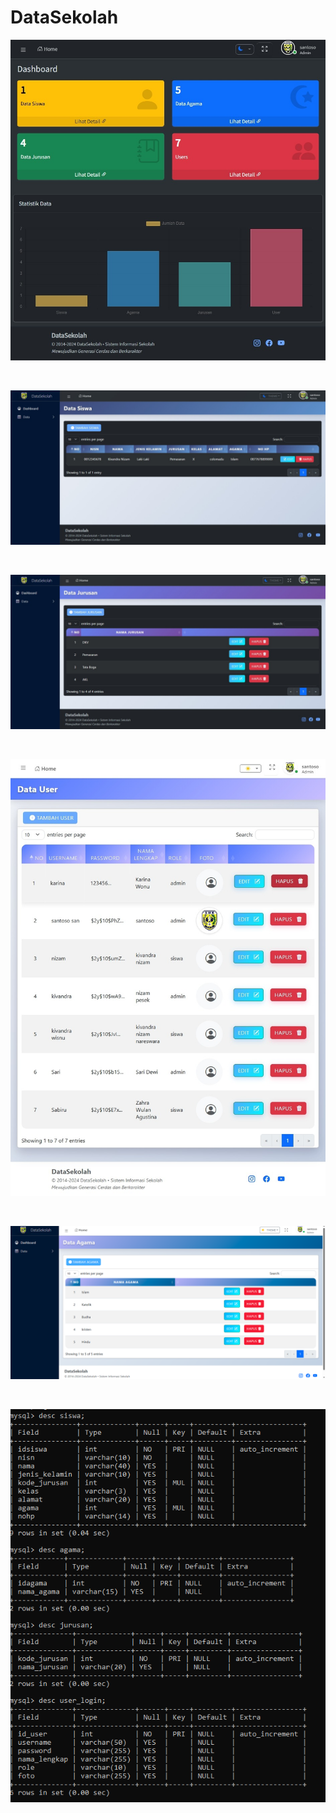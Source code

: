 # DataSekolah

![Tampilan 1](https://github.com/KarinaSalsabilla/DataSekolah/blob/2e14708840dc20a03df94963f13dd10200c9bbe2/Screenshot_2-6-2025_212733_localhost.jpeg?raw=true)

<br>

![Tampilan 2](https://github.com/KarinaSalsabilla/DataSekolah/blob/4a2a397aed5024ef3a0b098dadc2046810576351/Screenshot_2-6-2025_212856_localhost.jpeg?raw=true)

<br>

![Tampilan 3](https://github.com/KarinaSalsabilla/DataSekolah/blob/b3ea7b77438f22122d3cc23dbbcb2b95a28cf753/Screenshot_2-6-2025_212910_localhost.jpeg?raw=true)

<br>

![Tampilan 4](https://github.com/KarinaSalsabilla/DataSekolah/blob/514a58301b12f1f05709783a71171e480f89156b/Screenshot_2-6-2025_213026_localhost.jpeg?raw=true)

<br>

![Data Agama](https://github.com/KarinaSalsabilla/DataSekolah/blob/e51047cb449a1b201378014dbd35ecdf718ba529/dataagama.png?raw=true)

<br>

![Database](https://github.com/KarinaSalsabilla/DataSekolah/blob/c4ed4e9325d3476d9d8cdd5994c0ab89755fa26f/rancangandatabase.png?raw=true)
